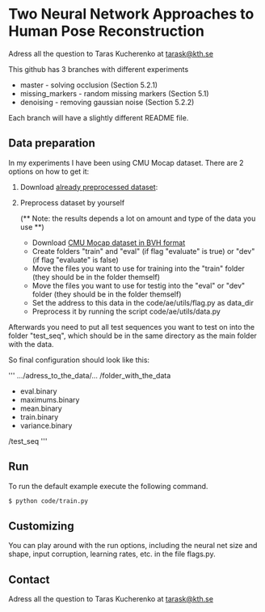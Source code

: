 # Two Neural Network Approaches to Human Pose Reconstruction

Adress all the question to Taras Kucherenko at tarask@kth.se

This github has 3 branches with different experiments

- master          - solving occlusion (Section 5.2.1)
- missing_markers - random missing markers (Section 5.1)
- denoising       - removing gaussian noise (Section 5.2.2)

Each branch will have a slightly different README file.

## Data preparation

In my experiments I have been using CMU Mocap dataset. There are 2 options on how to get it:

1. Download [already preprocessed dataset](https://www.dropbox.com/s/8y932cbfjghzbpy/10k_64L.tar?dl=0):



2. Preprocess dataset by yourself

    (** Note: the results depends a lot on amount and type of the data you use **)

   - Download [CMU Mocap dataset in BVH format](https://sites.google.com/a/cgspeed.com/cgspeed/motion-capture/daz-friendly-release)
   - Create folders "train" and "eval" (if flag "evaluate" is true) or "dev" (if flag "evaluate" is false)
   - Move the files you want to use for training into the "train" folder (they should be in the folder themself)
   - Move the files you want to use for testig into the "eval" or "dev" folder (they should be in the folder themself)
   - Set the address to this data in the code/ae/utils/flag.py as data_dir
   - Preprocess it by running the script code/ae/utils/data.py

Afterwards you need to put all test sequences you want to test on into the folder "test_seq", which should be in the same directory as the main folder with the data.

So final configuration should look like this:

'''
.../adress_to_the_data/...
/folder_with_the_data
- eval.binary
- maximums.binary
- mean.binary
- train.binary
- variance.binary

/test_seq
'''
  

## Run
To run the default example execute the following command. 

```bash
$ python code/train.py
```

## Customizing
You can play around with the run options, including the neural net size and shape, input corruption, learning rates, etc. in the file flags.py.

## Contact

Adress all the question to Taras Kucherenko at tarask@kth.se
